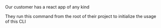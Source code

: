 Our customer has a react app of any kind

They run this command from the root of their project to
initialize the usage of this CLI
